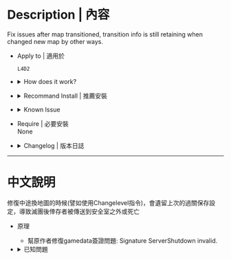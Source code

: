 # Description | 內容
Fix issues after map transitioned, transition info is still retaining when changed new map by other ways.

* Apply to | 適用於
	```
	L4D2
	```

* <details><summary>How does it work?</summary>

	* After map transitioned, transition info is still retaining when changed new map by other ways (such "changelevel" command).
		* This can cause survivors spawn dead or teleport outside the saferoom when restarting the round. 
	* This plugin will clear those transition info if no longer is transitioned map.
</details>

* <details><summary>Recommand Install | 推薦安裝</summary>

	1. [l4d2_fix_changelevel](https://github.com/Target5150/MoYu_Server_Stupid_Plugins/tree/master/The%20Last%20Stand/l4d2_fix_changelevel): Fix issues due to forced changelevel.
		> 修復手動更換地圖會遇到的問題
</details>

* <details><summary>Known Issue</summary>

	1. If a player disconnects from server when map change, server loading second map too long and everyone in the server stuck in this situation
		* To this Bug, write down the following cvars in cfg/server.cfg
			```php
			// Duration (in seconds) to wait for survivors to transition across changelevels (default: 120)
			sm_cvar director_transition_timeout 50

			// Duration (in seconds) to wait to unfreeze a team after the first player has connected (default: 55)
			sm_cvar director_unfreeze_time 40
			```
</details>

* Require | 必要安裝
<br>None

* <details><summary>Changelog | 版本日誌</summary>

	* v1.0.2 (2024-12-30)
		* Fix Gamedate wrong signature name: Signature ServerShutdown invalid.

	* v1.0.1
		* [Original Plugin by iaNanaNana](https://forums.alliedmods.net/showthread.php?t=335117)
</details>

- - - -
# 中文說明
修復中途換地圖的時候(譬如使用Changelevel指令)，會遺留上次的過關保存設定，導致滅團後倖存者被傳送到安全室之外或死亡

* 原理
	* 幫原作者修復gamedata簽證問題: Signature ServerShutdown invalid.

* <details><summary>已知問題</summary>

	1. 如果玩家在換圖過程中離線，將導致所有玩家卡在loading介面大約120秒
		* 為了修復這問題，寫入以下指令在cfg/server.cfg
			```php
			// 換圖時等待連線玩家的時間，時間到或所有玩家到齊才會載入地圖 (預設: 120)
			sm_cvar director_transition_timeout 50

			// 換圖時第一位玩家連線之後，經過的時間到才會載入地圖 (預設: 55)
			sm_cvar director_unfreeze_time 40
			```
</details>